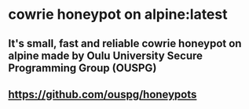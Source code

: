 # cowrie honeypot on alpine:latest

## It's small, fast and reliable cowrie honeypot on alpine made by Oulu University Secure Programming Group (OUSPG)
## https://github.com/ouspg/honeypots
